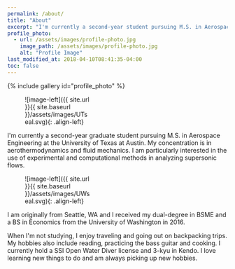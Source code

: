 ```yaml
---
permalink: /about/
title: "About"
excerpt: "I'm currently a second-year student pursuing M.S. in Aerospace Engineering at the University of Texas at Austin."
profile_photo:
  - url: /assets/images/profile-photo.jpg
    image_path: /assets/images/profile-photo.jpg
    alt: "Profile Image"
last_modified_at: 2018-04-10T08:41:35-04:00
toc: false
---
```


{% include gallery id="profile_photo" %}

<figure style="width: 150px">
![image-left]({{ site.url }}{{ site.baseurl }}/assets/images/UTseal.svg){: .align-left}</figure>I'm currently a second-year graduate student pursuing M.S. in Aerospace Engineering at the University of Texas at Austin. My concentration is in aerothermodynamics and fluid mechanics. I am particularly interested in the use of experimental and computational methods in analyzing supersonic flows.

<figure style="width: 150px">
![image-left]({{ site.url }}{{ site.baseurl }}/assets/images/UWseal.svg){: .align-left}</figure>I am originally from Seattle, WA and I received my dual-degree in BSME and a BS in Economics from the University of Washington in 2016.

When I'm not studying, I enjoy traveling and going out on backpacking trips. My hobbies also include reading, practicing the bass guitar and cooking. I currently hold a SSI Open Water Diver license and 3-kyu in Kendo. I love learning new things to do and am always picking up new hobbies.
